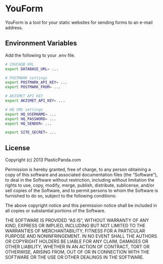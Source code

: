 YouForm
=======
YouForm is a tool for your static websites for sending forms to an e-mail address.
## Environment Variables ##
Add the following to your .env file.
```bash
# COUCHDB URL
export DATABASE_URL= ...

# POSTMARK settings
export POSTMARK_API_KEY= ...
export POSTMARK_FROM= ...

# AKISMET API KEY
export AKISMET_API_KEY= ...

# HQ SMS settings
export HQ_USERNAME= ...
export HQ_PASSWORD= ...
export HQ_SENDER= ...

export SITE_SECRET= ...
```
## License ##

Copyright (c) 2013 PlasticPanda.com

Permission is hereby granted, free of charge, to any person obtaining a copy of this software and associated documentation files (the “Software”), to deal in the Software without restriction, including without limitation the rights to use, copy, modify, merge, publish, distribute, sublicense, and/or sell copies of the Software, and to permit persons to whom the Software is furnished to do so, subject to the following conditions:

The above copyright notice and this permission notice shall be included in all copies or substantial portions of the Software.

THE SOFTWARE IS PROVIDED “AS IS”, WITHOUT WARRANTY OF ANY KIND, EXPRESS OR IMPLIED, INCLUDING BUT NOT LIMITED TO THE WARRANTIES OF MERCHANTABILITY, FITNESS FOR A PARTICULAR PURPOSE AND NONINFRINGEMENT. IN NO EVENT SHALL THE AUTHORS OR COPYRIGHT HOLDERS BE LIABLE FOR ANY CLAIM, DAMAGES OR OTHER LIABILITY, WHETHER IN AN ACTION OF CONTRACT, TORT OR OTHERWISE, ARISING FROM, OUT OF OR IN CONNECTION WITH THE SOFTWARE OR THE USE OR OTHER DEALINGS IN THE SOFTWARE.
